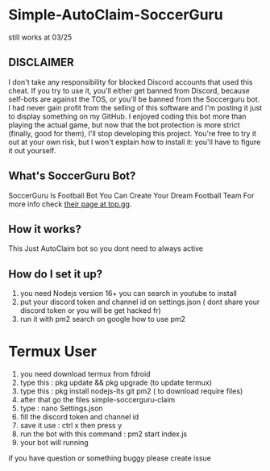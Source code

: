 # Simple-AutoClaim-SoccerGuru
still works at 03/25
## DISCLAIMER
I don't take any responsibility for blocked Discord accounts that used this cheat. If you try to use it, you'll either get banned from Discord, because self-bots are against the TOS, or you'll be banned from the Soccerguru bot.
I had never gain profit from the selling of this software and I'm posting it just to display something on my GitHub.
I enjoyed coding this bot more than playing the actual game, but now that the bot protection is more strict (finally, good for them), I'll stop developing this project. You're free to try it out at your own risk, but I won't explain how to install it: you'll have to figure it out yourself.

## What's SoccerGuru Bot?
SoccerGuru Is Football Bot You Can Create Your Dream Football Team
For more info check [their page at top.gg](https://top.gg/bot/668075833780469772).

## How it works?
This Just AutoClaim bot so you dont need to always active

## How do I set it up?
1. you need Nodejs version 16+ you can search in youtube to install
2. put your discord token and channel id on settings.json ( dont share your discord token or you will be get hacked fr)
3. run it with pm2 search on google how to use pm2

# Termux User
1. you need download termux from fdroid
2. type this : pkg update && pkg upgrade (to update termux)
3. type this : pkg install nodejs-lts git pm2 ( to download require files)
4. after that go the files simple-soccerguru-claim 
5. type : nano Settings.json
6. fill the discord token and channel id 
7. save it use : ctrl x then press y
8. run the bot with this command : pm2 start index.js
9. your bot will running

if you have question or something buggy please create issue
